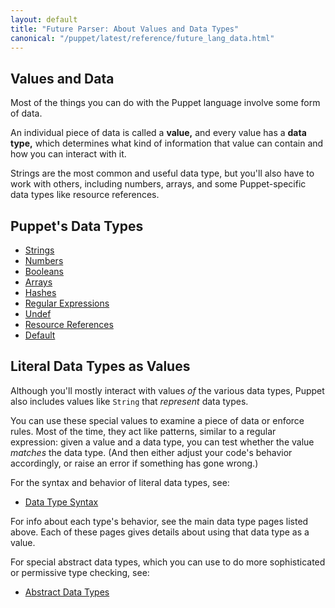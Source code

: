 ```yaml
---
layout: default
title: "Future Parser: About Values and Data Types"
canonical: "/puppet/latest/reference/future_lang_data.html"
---
```





## Values and Data

Most of the things you can do with the Puppet language involve some form of data.

An individual piece of data is called a **value,** and every value has a **data type,** which determines what kind of information that value can contain and how you can interact with it.

Strings are the most common and useful data type, but you'll also have to work with others, including numbers, arrays, and some Puppet-specific data types like resource references.


## Puppet's Data Types

* [Strings](./future_lang_data_string.html)
* [Numbers](./future_lang_data_number.html)
* [Booleans](./future_lang_data_boolean.html)
* [Arrays](./future_lang_data_array.html)
* [Hashes](./future_lang_data_hash.html)
* [Regular Expressions](./future_lang_data_regexp.html)
* [Undef](./future_lang_data_undef.html)
* [Resource References](./future_lang_data_resource_reference.html)
* [Default](./future_lang_data_default.html)

## Literal Data Types as Values

Although you'll mostly interact with values _of_ the various data types, Puppet also includes values like `String` that _represent_ data types.

You can use these special values to examine a piece of data or enforce rules. Most of the time, they act like patterns, similar to a regular expression: given a value and a data type, you can test whether the value _matches_ the data type. (And then either adjust your code's behavior accordingly, or raise an error if something has gone wrong.)

For the syntax and behavior of literal data types, see:

* [Data Type Syntax](./future_lang_data_type.html)

For info about each type's behavior, see the main data type pages listed above. Each of these pages gives details about using that data type as a value.

For special abstract data types, which you can use to do more sophisticated or permissive type checking, see:

* [Abstract Data Types](./future_lang_data_abstract.html)

